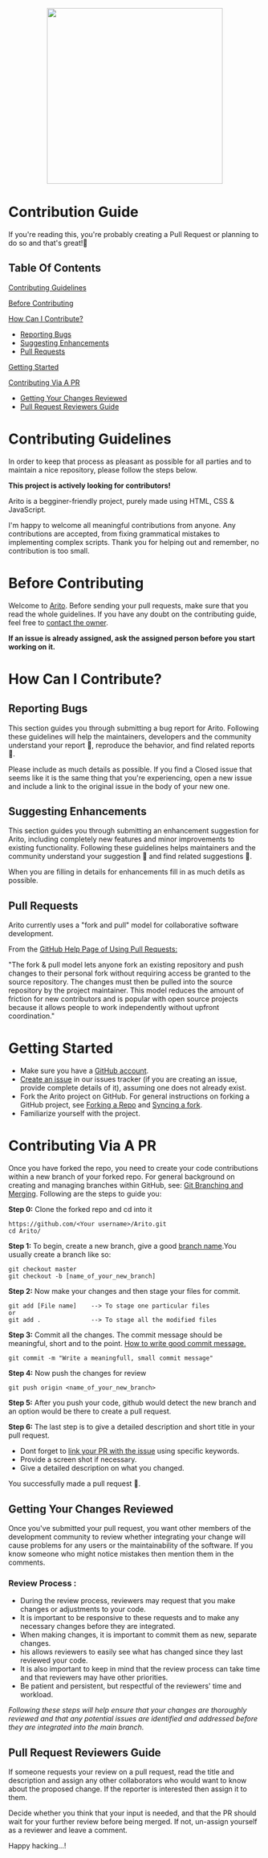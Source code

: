 
<p align="center"><img width="350px" src="https://media.giphy.com/media/Q87YAYsdptMDJR4r68/giphy.gif"></p>

# Contribution Guide 

If you're reading this, you're probably creating a Pull Request or planning to do so and that's great!🥳

## **Table Of Contents**
[Contributing Guidelines](#contributing-guidelines)

[Before Contributing](#before-contributing)

[How Can I Contribute?](#how-can-i-contribute)
 * [Reporting Bugs](#reporting-bugs)
 * [Suggesting Enhancements](#suggesting-enhancements)
 * [Pull Requests](#pull-requests)

[Getting Started](#getting-started)

[Contributing Via A PR](#contributing-via-a-pr)

* [Getting Your Changes Reviewed](#getting-your-changes-reviewed)
* [Pull Request Reviewers Guide](#pull-request-reviewers-guide)



# Contributing Guidelines

In order to keep that process as pleasant as possible for all parties and to maintain a nice repository, please follow the steps below.

**This project is actively looking for contributors!**

Arito is a begginer-friendly project, purely made using HTML, CSS & JavaScript.

I'm happy to welcome all meaningful contributions from anyone. Any contributions are accepted, from fixing grammatical mistakes to implementing complex scripts.
Thank you for helping out and remember, no contribution is too small.

# Before Contributing
Welcome to [Arito](https://github.com/prakhartiwari0/Arito). Before sending your pull requests, make sure that you read the whole guidelines.
If you have any doubt on the contributing guide, feel free to [contact the owner](https://www.heyprakhar.xyz/links/).<br>

**If an issue is already assigned, ask the assigned person before you start working on it.**


# How Can I Contribute?

## Reporting Bugs
This section guides you through submitting a bug report for Arito. Following these guidelines will help the maintainers, developers and the community understand your report 📝, reproduce the behavior, and find related reports 🔎.

Please include as much details as possible.  If you find a Closed issue that seems like it is the same thing that you're experiencing, open a new issue and include a link to the original issue in the body of your new one.

## Suggesting Enhancements

This section guides you through submitting an enhancement suggestion for Arito, including completely new features and minor improvements to existing functionality. Following these guidelines helps maintainers and the community understand your suggestion 📝 and find related suggestions 🔎.

When you are filling in details for enhancements fill in as much detils as possible.

## Pull Requests

Arito currently uses a "fork and pull" model for collaborative software development.

From the [GitHub Help Page of Using Pull Requests:](https://help.github.com/articles/using-pull-requests/)

"The fork & pull model lets anyone fork an existing repository and push changes to their personal fork without requiring access be granted to the source repository. The changes must then be pulled into the source repository by the project maintainer. This model reduces the amount of friction for new contributors and is popular with open source projects because it allows people to work independently without upfront coordination."

# Getting Started
* Make sure you have a [GitHub account](https://github.com/signup/free).
* [Create an issue](https://docs.github.com/en/issues/tracking-your-work-with-issues/creating-an-issue) in our issues tracker (if you are creating an issue, provide complete details of it), assuming one does not already exist.
* Fork the Arito project on GitHub.  For general instructions on forking a GitHub project, see [Forking a Repo](https://help.github.com/articles/fork-a-repo/) and [Syncing a fork](https://help.github.com/articles/syncing-a-fork/).
* Familiarize yourself with the project.

# Contributing Via A PR
Once you have forked the repo, you need to create your code contributions within a new branch of your forked repo.  For general background on creating and managing branches within GitHub, see:  [Git Branching and Merging](https://git-scm.com/book/en/v2/Git-Branching-Basic-Branching-and-Merging).
Following are the steps to guide you:

**Step 0:** Clone the forked repo and cd into it
```
https://github.com/<Your username>/Arito.git
cd Arito/
```

**Step 1:** To begin, create a new branch, give a good [branch name](https://codingsight.com/git-branching-naming-convention-best-practices/).You usually create a branch like so:
```
git checkout master
git checkout -b [name_of_your_new_branch]
```

**Step 2:** Now make your changes and then stage your files for commit. 
```
git add [File name]    --> To stage one particular files 
or
git add .              --> To stage all the modified files
```


**Step 3:** Commit all the changes. The commit message should be meaningful, short and to the point. [How to write good commit message.](https://www.freecodecamp.org/news/how-to-write-better-git-commit-messages/)
```
git commit -m "Write a meaningfull, small commit message"
```

**Step 4:** Now push the changes for review
```
git push origin <name_of_your_new_branch>
```

**Step 5:** After you push your code, github would detect the new branch and an option would be there to create a pull request. 

**Step 6:** The last step is to give a detailed description and short title in your pull request.
* Dont forget to [link your PR with the issue](https://docs.github.com/en/issues/tracking-your-work-with-issues/linking-a-pull-request-to-an-issue) using specific keywords.
* Provide a screen shot if necessary.
* Give a detailed description on what you changed.

You successfully made a pull request 🥳.

## Getting Your Changes Reviewed

Once you've submitted your pull request, you want other members of the development community to review whether integrating your change will cause problems for any users or the maintainability of the software. If you know someone who might notice mistakes then mention them in the comments.
### Review Process :
+ During the review process, reviewers may request that you make changes or adjustments to your code. 
+ It is important to be responsive to these requests and to make any necessary changes before they are integrated.
+ When making changes, it is important to commit them as new, separate changes.
+ his allows reviewers to easily see what has changed since they last reviewed your code.
+ It is also important to keep in mind that the review process can take time and that reviewers may have other priorities. 
+ Be patient and persistent, but respectful of the reviewers' time and workload.

*Following these steps will help ensure that your changes are thoroughly reviewed and that any potential issues are identified and addressed before they are integrated into the main branch.*

## Pull Request Reviewers Guide
If someone requests your review on a pull request, read the title and description and assign any other collaborators who would want to know about the proposed change. If the reporter is interested then assign it to them.

Decide whether you think that your input is needed, and that the PR should wait for your further review before being merged. If not, un-assign yourself as a reviewer and leave a comment.

Happy hacking...!
